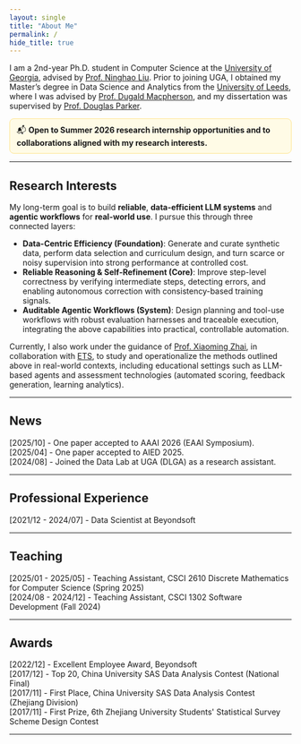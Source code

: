 ```yaml
---
layout: single
title: "About Me"
permalink: /
hide_title: true
---
```


I am a 2nd-year Ph.D. student in Computer Science at the [University of Georgia](https://www.uga.edu/), advised by [Prof. Ninghao Liu](https://ninghaohello.github.io/). Prior to joining UGA, I obtained my Master’s degree in Data Science and Analytics from the [University of Leeds](https://www.leeds.ac.uk/), where I was advised by [Prof. Dugald Macpherson](https://eps.leeds.ac.uk/maths/staff/4056/professor-dugald-macpherson), and my dissertation was supervised by [Prof. Douglas Parker](https://eps.leeds.ac.uk/maths/staff/9226/douglas-parker).

<div style="background:#fffbe6;border:1px solid #ffe58f;padding:10px 12px;border-radius:8px;margin:12px 0;">
  📬 <strong>Open to Summer 2026 research internship opportunities and to collaborations aligned with my research interests.</strong>
</div>

---

## Research Interests

My long-term goal is to build **reliable**, **data-efficient LLM systems** and **agentic workflows** for **real-world use**. I pursue this through three connected layers:

- **Data-Centric Efficiency (Foundation)**: Generate and curate synthetic data, perform data selection and curriculum design, and turn scarce or noisy supervision into strong performance at controlled cost.
- **Reliable Reasoning & Self-Refinement (Core)**: Improve step-level correctness by verifying intermediate steps, detecting errors, and enabling autonomous correction with consistency-based training signals.
- **Auditable Agentic Workflows (System)**: Design planning and tool-use workflows with robust evaluation harnesses and traceable execution, integrating the above capabilities into practical, controllable automation.

Currently, I also work under the guidance of [Prof. Xiaoming Zhai](https://people.coe.uga.edu/xiaoming-zhai/), in collaboration with [ETS](https://www.ets.org/), to study and operationalize the methods outlined above in real-world contexts, including educational settings such as LLM-based agents and assessment technologies (automated scoring, feedback generation, learning analytics).

---

## News

[2025/10] - One paper accepted to AAAI 2026 (EAAI Symposium).  
[2025/04] - One paper accepted to AIED 2025.  
[2024/08] - Joined the Data Lab at UGA (DLGA) as a research assistant.

---

## Professional Experience

[2021/12 - 2024/07] - Data Scientist at Beyondsoft

---

## Teaching
[2025/01 - 2025/05] - Teaching Assistant, CSCI 2610 Discrete Mathematics for Computer Science (Spring 2025)  
[2024/08 - 2024/12] - Teaching Assistant, CSCI 1302 Software Development (Fall 2024)

---

## Awards

[2022/12] - Excellent Employee Award, Beyondsoft  
[2017/12] - Top 20, China University SAS Data Analysis Contest (National Final)  
[2017/11] - First Place, China University SAS Data Analysis Contest (Zhejiang Division)  
[2017/11] - First Prize, 6th Zhejiang University Students' Statistical Survey Scheme Design Contest

---




